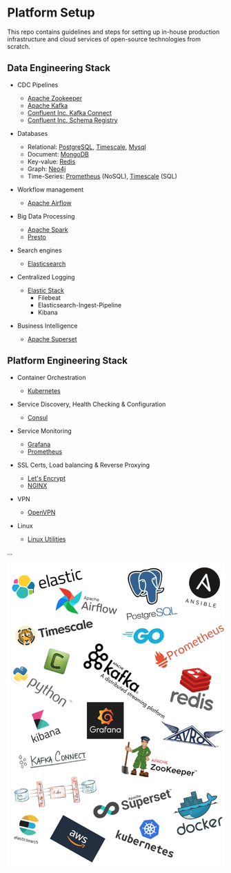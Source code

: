 # Platform Setup
This repo contains guidelines and steps for setting up in-house production infrastructure and cloud services of open-source technologies from scratch.

## Data Engineering Stack 
* CDC Pipelines
    * [Apache Zookeeper](https://github.com/abhishektripathi24/platform-setup/tree/master/apache-zookeeper)
    * [Apache Kafka](https://github.com/abhishektripathi24/platform-setup/tree/master/apache-kafka)
    * [Confluent Inc. Kafka Connect](https://github.com/abhishektripathi24/platform-setup/tree/master/confluentinc-kafka-connect)
    * [Confluent Inc. Schema Registry](https://github.com/abhishektripathi24/platform-setup/tree/master/confluentinc-schema-registry)    
    
* Databases
    * Relational: [PostgreSQL](https://github.com/abhishektripathi24/platform-setup/tree/master/postgres), [Timescale](https://github.com/abhishektripathi24/platform-setup/tree/master/timescale), [Mysql](https://github.com/abhishektripathi24/platform-setup/tree/master/mysql)
    * Document: [MongoDB](https://github.com/abhishektripathi24/platform-setup/tree/master/mongo)
    * Key-value: [Redis](https://github.com/abhishektripathi24/platform-setup/tree/master/redis) 
    * Graph: [Neo4j](https://github.com/abhishektripathi24/platform-setup/tree/master/neo4j)
    * Time-Series: [Prometheus](https://github.com/abhishektripathi24/platform-setup/tree/master/prometheus) (NoSQL), [Timescale](https://github.com/abhishektripathi24/platform-setup/tree/master/timescale) (SQL)
    
* Workflow management
    * [Apache Airflow](https://github.com/abhishektripathi24/platform-setup/tree/master/apache-airflow)
    
* Big Data Processing
    * [Apache Spark](https://github.com/abhishektripathi24/platform-setup/tree/master/apache-spark)
    * [Presto](https://github.com/abhishektripathi24/platform-setup/tree/master/presto)
    
* Search engines
    * [Elasticsearch](https://github.com/abhishektripathi24/platform-setup/tree/master/elasticsearch)
    
* Centralized Logging
    * [Elastic Stack](https://github.com/abhishektripathi24/platform-setup/tree/master/elastic-stack)
        * Filebeat
        * Elasticsearch-Ingest-Pipeline
        * Kibana
    
* Business Intelligence
    * [Apache Superset](https://github.com/abhishektripathi24/platform-setup/tree/master/apache-superset)

## Platform Engineering Stack

* Container Orchestration
    * [Kubernetes](https://github.com/abhishektripathi24/platform-setup/tree/master/kubernetes)
    
* Service Discovery, Health Checking & Configuration
    * [Consul](https://github.com/abhishektripathi24/platform-setup/tree/master/consul)

* Service Monitoring 
    * [Grafana](https://github.com/abhishektripathi24/platform-setup/tree/master/grafana)
    * [Prometheus](https://github.com/abhishektripathi24/platform-setup/tree/master/prometheus)

* SSL Certs, Load balancing & Reverse Proxying
    * [Let's Encrypt](https://github.com/abhishektripathi24/platform-setup/tree/master/letsencrypt/)
    * [NGINX](https://github.com/abhishektripathi24/platform-setup/tree/master/nginx/)
    
* VPN
    * [OpenVPN](https://github.com/abhishektripathi24/platform-setup/tree/master/vpn/)
    
* Linux
    * [Linux Utilities](https://github.com/abhishektripathi24/platform-setup/tree/master/linux/)

...

![](logos.png)